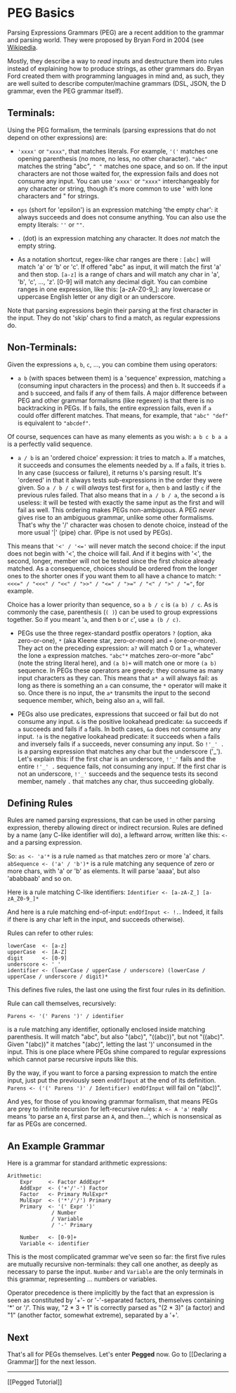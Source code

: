 PEG Basics
==========

Parsing Expressions Grammars (PEG) are a recent addition to the grammar and parsing world. They were proposed by Bryan Ford in 2004 (see [Wikipedia](http://en.wikipedia.org/wiki/Parsing_expression_grammar).

Mostly, they describe a way to _read_ inputs and destructure them into rules instead of explaining how to produce strings, as other grammars do. Bryan Ford created them with programming languages in mind and, as such, they are well suited to describe computer/machine grammars (DSL, JSON, the D grammar, even the PEG grammar itself).

Terminals:
----------

Using the PEG formalism, the terminals (parsing expressions that do not depend on other expressions) are:

- `'xxxx'` or `"xxxx"`, that matches literals. For example, `'('` matches one opening parenthesis (no more, no less, no other character). `"abc"` matches the string "abc", `" "` matches one space, and so on. If the input characters are not those waited for, the expression fails and does not consume any input. You can use `'xxxx'` or `"xxxx"` interchangeably for any character or string, though it's more common to use ' with lone characters and " for strings. 


- `eps` (short for 'epsilon') is an expression matching 'the empty char': it always succeeds and does not consume anything. You can also use the empty literals: `''` or `""`.

- `.` (dot) is an expression matching any character. It does _not_ match the empty string.

- As a notation shortcut, regex-like char ranges are there : `[abc]` will match 'a' or 'b' or 'c'. If offered "abc" as input, it will match the first 'a' and then stop. `[a-z]` is a range of chars and will match any char in 'a', 'b', 'c', ..., 'z'. [0-9] will match any decimal digit. You can combine ranges in one expression, like this: [a-zA-Z0-9_]: any lowercase or uppercase English letter or any digit or an underscore.

Note that parsing expressions begin their parsing at the first character in the input. They do not 'skip' chars to find a match, as regular expressions do.

Non-Terminals:
--------------

Given the expressions `a`, `b`, `c`, ..., you can combine them using operators:

- `a b` (with spaces between them) is a 'sequence' expression, matching `a` (consuming input characters in the process) and then `b`. It succeeds if `a` and `b` succeed, and fails if any of them fails. A major difference between PEG and other grammar formalisms (like regexen) is that there is no backtracking in PEGs. If `b` fails, the entire expression fails, even if `a` could offer different matches. That means, for example, that `"abc" "def"` is equivalent to `"abcdef"`.

Of course, sequences can have as many elements as you wish: `a b c b a a` is a perfectly valid sequence.

- `a / b` is an 'ordered choice' expression: it tries to match `a`. If `a` matches, it succeeds and consumes the elements needed by `a`. If `a` fails, it tries `b`. In any case (success or failure), it returns `b`'s parsing result. It's 'ordered' in that it always tests sub-expressions in the order they were given. So `a / b / c` will _always_ test first for `a`, then `b` and lastly `c` if the previous rules failed. That also means that in `a / b / a`, the second `a` is useless: it will be tested with exactly the same input as the first and will fail as well. This ordering makes PEGs non-ambiguous. A PEG _never_ gives rise to an ambiguous grammar, unlike some other formalisms. That's why the '/' character was chosen to denote choice, instead of the more usual '|' (pipe) char. (Pipe is not used by PEGs). 

This means that `'<' / '<='` will never match the second choice: if the input does not begin with '<', the choice will fail. And if it begins with '<', the second, longer, member will not be tested since the first choice already matched. As a consequence, choices should be ordered from the longer ones to the shorter ones if you want them to all have a chance to match: `"<<<=" / "<<<" / "<<" / ">>" / "<=" / ">=" / "<" / ">" / "="`, for example.

Choice has a lower priority than sequence, so `a b / c` is `(a b) / c`. As is commonly the case, parenthesis (`( )`) can be used to group expressions together. So if you meant '`a`, and then `b` or `c`', use `a (b / c)`.

- PEGs use the three regex-standard postfix operators `?` (option, aka zero-or-one), `*` (aka Kleene star, zero-or-more) and `+` (one-or-more). They act on the preceding expression: `a?` will match 0 or 1 `a`, whatever the lone `a` expression matches. `"abc"*` matches zero-or-more "abc" (note the string literal here), and `(a b)+` will match one or more `(a b)` sequence. In PEGs these operators are greedy: they consume as many input characters as they can. This means that `a* a` will always fail: as long as there is something an `a` can consume, the `*` operator will make it so. Once there is no input, the `a*` transmits the input to the second sequence member, which, being also an `a`, will fail.

- PEGs also use predicates, expressions that succeed or fail but do not consume any input. `&` is the positive lookahead predicate: `&a` succeeds if `a` succeeds and fails if `a` fails. In both cases, `&a` does not consume any input. `!a` is the negative lookahead predicate: it succeeds when `a` fails and inversely fails if `a` succeeds, never consuming any input. So `!'_' .` is a parsing expression that matches any char but the underscore ('_'). Let's explain this: if the first char is an underscore, `!'_'` fails and the entire `!'_' .` sequence fails, not consuming any input. If the first char is not an underscore, `!'_'` succeeds and the sequence tests its second member, namely `.` that matches any char, thus succeeding globally.


Defining Rules
--------------

Rules are named parsing expressions, that can be used in other parsing expression, thereby allowing direct or indirect recursion. Rules are defined by a name (any C-like identifier will do), a leftward arrow, written like this: `<-` and a parsing expression.

So: `as <- 'a'*` is a rule named `as` that matches zero or more 'a' chars. `abSequence <- ('a' / 'b')*` is a rule matching any sequence of zero or more chars, with 'a' or 'b' as elements. It will parse 'aaaa', but also 'ababbaab' and so on.

Here is a rule matching C-like identifiers: `Identifier <- [a-zA-Z_] [a-zA_Z0-9_]*`

And here is a rule matching end-of-input: `endOfInput <- !.`. Indeed, it fails if there is any char left in the input, and succeeds otherwise).

Rules can refer to other rules:

```
lowerCase  <- [a-z]
upperCase  <- [A-Z]
digit      <- [0-9]
underscore <- '_'
identifier <- (lowerCase / upperCase / underscore) (lowerCase / upperCase / underscore / digit)*
```

This defines five rules, the last one using the first four rules in its definition.

Rule can call themselves, recursively: 

```
Parens <- '(' Parens ')' / identifier
```

is a rule matching any identifier, optionally enclosed inside matching parenthesis. It will match "abc", but also "(abc)", "((abc))", but not "((abc)". Given "(abc))" it matches "(abc)", letting the last ')' unconsumed in the input. This is one place where PEGs shine compared to regular expressions which cannot parse recursive inputs like this.

By the way, if you want to force a parsing expression to match the entire input, just put the previously seen `endOfInput` at the end of its definition. `Parens <- ('(' Parens ')' / Identifier) endOfInput` will fail on "(abc))".

And yes, for those of you knowing grammar formalism, that means PEGs are prey to infinite recursion for left-recursive rules: `A <- A 'a'` really means 'to parse an `A`, first parse an `A`, and then...', which is nonsensical as far as PEGs are concerned. 

An Example Grammar
------------------

Here is a grammar for standard arithmetic expressions:

```
Arithmetic:
    Expr     <- Factor AddExpr*
    AddExpr  <- ('+'/'-') Factor
    Factor   <- Primary MulExpr*
    MulExpr  <- ('*'/'/') Primary
    Primary  <- '(' Expr ')' 
              / Number 
              / Variable 
              / '-' Primary

    Number   <- [0-9]+
    Variable <- identifier
```

This is the most complicated grammar we've seen so far: the first five rules are mutually recursive non-terminals: they call one another, as deeply as necessary to parse the input. `Number` and `Variable` are the only terminals in this grammar, representing ... numbers or variables.

Operator precedence is there implicitly by the fact that an expression is seen as constituted by '+'- or '-'-separated factors, themselves containing '*' or '/'. This way, "2 * 3 + 1" is correctly parsed as "(2 * 3)" (a factor) and "1" (another factor, somewhat extreme), separated by a '+'.

Next
----

That's all for PEGs themselves. Let's enter **Pegged** now. Go to [[Declaring a Grammar]] for the next lesson.

* * * *

[[Pegged Tutorial]]
